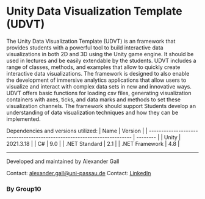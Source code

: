 # Unity Data Visualization Template (UDVT)

The Unity Data Visualization Template (UDVT) is an framework that provides students with a powerful tool to build interactive data visualizations in both 2D and 3D using the Unity game engine. It should be used in lectures and be easily extendable by the students.
UDVT includes a range of classes, methods, and examples that allow to quickly create interactive data visualizations. The framework is designed to also enable the development of immersive analytics applications that allow users to visualize and interact with complex data sets in new and innovative ways.
UDVT offers basic functions for loading csv files, generating visualization containers with axes, ticks, and data marks and methods to set these visualization channels. 
The framework should support Students develop an understanding of data visualization techniques and how they can be implemented.

Dependencies and versions utilized:
| Name                                                                    | Version  |
| ----------------------------------------------------------------------- | -------- |
| Unity                                                                   | 2021.3.18 |
| C#                                                                      | 9.0      |
| .NET Standard                                                  | 2.1      |
| .NET Framework                                             | 4.8      |

---
Developed and maintained by Alexander Gall

Contact: [alexander.gall@uni-passau.de](alexander.gall@uni-passau.de)
Contact: [LinkedIn](https://www.linkedin.com/in/alexander-gall-1b7039242/)

### By Group10
